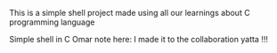 This is a simple shell project made using all our learnings about C programming language 

Simple shell in C
Omar note here: I made it to the collaboration yatta !!! 
